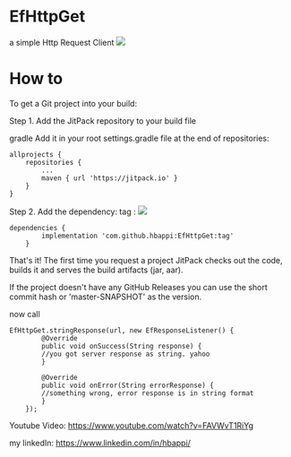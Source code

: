 # EfHttpGet
a simple Http Request Client
[![](https://jitpack.io/v/hbappi/EfHttpGet.svg)](https://jitpack.io/#hbappi/EfHttpGet)

# How to
To get a Git project into your build:

Step 1. Add the JitPack repository to your build file

gradle
Add it in your root settings.gradle file at the end of repositories:

	allprojects {
		repositories {
			...
			maven { url 'https://jitpack.io' }
		}
	}
Step 2. Add the dependency:
tag : [![](https://jitpack.io/v/hbappi/EfHttpGet.svg)](https://jitpack.io/#hbappi/EfHttpGet)

	dependencies {
			implementation 'com.github.hbappi:EfHttpGet:tag'  
		}


That's it! The first time you request a project JitPack checks out the code, builds it and serves the build artifacts (jar, aar).

If the project doesn't have any GitHub Releases you can use the short commit hash or 'master-SNAPSHOT' as the version.


now call
    
    EfHttpGet.stringResponse(url, new EfResponseListener() {
            @Override
            public void onSuccess(String response) {
	    	//you got server response as string. yahoo
            }

            @Override
            public void onError(String errorResponse) {
	    	//something wrong, error response is in string format
            }
        });

Youtube Video: https://www.youtube.com/watch?v=FAVWvT1RiYg

my linkedIn: https://www.linkedin.com/in/hbappi/
